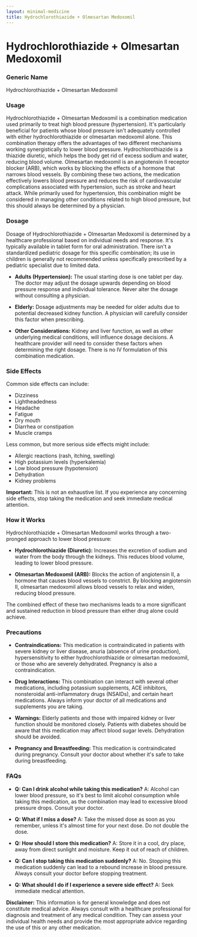 ```yaml
---
layout: minimal-medicine
title: Hydrochlorothiazide + Olmesartan Medoxomil
---
```


# Hydrochlorothiazide + Olmesartan Medoxomil
### Generic Name
Hydrochlorothiazide + Olmesartan Medoxomil


### Usage

Hydrochlorothiazide + Olmesartan Medoxomil is a combination medication used primarily to treat high blood pressure (hypertension).  It's particularly beneficial for patients whose blood pressure isn't adequately controlled with either hydrochlorothiazide or olmesartan medoxomil alone.  This combination therapy offers the advantages of two different mechanisms working synergistically to lower blood pressure. Hydrochlorothiazide is a thiazide diuretic, which helps the body get rid of excess sodium and water, reducing blood volume. Olmesartan medoxomil is an angiotensin II receptor blocker (ARB), which works by blocking the effects of a hormone that narrows blood vessels.  By combining these two actions, the medication effectively lowers blood pressure and reduces the risk of cardiovascular complications associated with hypertension, such as stroke and heart attack.  While primarily used for hypertension, this combination might be considered in managing other conditions related to high blood pressure, but this should always be determined by a physician.


### Dosage

Dosage of Hydrochlorothiazide + Olmesartan Medoxomil is determined by a healthcare professional based on individual needs and response.  It's typically available in tablet form for oral administration.  There isn't a standardized pediatric dosage for this specific combination; its use in children is generally not recommended unless specifically prescribed by a pediatric specialist due to limited data.  

* **Adults (Hypertension):**  The usual starting dose is one tablet per day.  The doctor may adjust the dosage upwards depending on blood pressure response and individual tolerance.  Never alter the dosage without consulting a physician.


* **Elderly:** Dosage adjustments may be needed for older adults due to potential decreased kidney function.  A physician will carefully consider this factor when prescribing.

* **Other Considerations:**  Kidney and liver function, as well as other underlying medical conditions, will influence dosage decisions.  A healthcare provider will need to consider these factors when determining the right dosage.  There is no IV formulation of this combination medication.



### Side Effects

Common side effects can include:

* Dizziness
* Lightheadedness
* Headache
* Fatigue
* Dry mouth
* Diarrhea or constipation
* Muscle cramps


Less common, but more serious side effects might include:

* Allergic reactions (rash, itching, swelling)
* High potassium levels (hyperkalemia)
* Low blood pressure (hypotension)
* Dehydration
* Kidney problems


**Important:** This is not an exhaustive list. If you experience any concerning side effects, stop taking the medication and seek immediate medical attention.



### How it Works

Hydrochlorothiazide + Olmesartan Medoxomil works through a two-pronged approach to lower blood pressure:

* **Hydrochlorothiazide (Diuretic):** Increases the excretion of sodium and water from the body through the kidneys. This reduces blood volume, leading to lower blood pressure.

* **Olmesartan Medoxomil (ARB):** Blocks the action of angiotensin II, a hormone that causes blood vessels to constrict. By blocking angiotensin II, olmesartan medoxomil allows blood vessels to relax and widen, reducing blood pressure.


The combined effect of these two mechanisms leads to a more significant and sustained reduction in blood pressure than either drug alone could achieve.


### Precautions

* **Contraindications:**  This medication is contraindicated in patients with severe kidney or liver disease, anuria (absence of urine production), hypersensitivity to either hydrochlorothiazide or olmesartan medoxomil, or those who are severely dehydrated.  Pregnancy is also a contraindication.


* **Drug Interactions:**  This combination can interact with several other medications, including potassium supplements, ACE inhibitors, nonsteroidal anti-inflammatory drugs (NSAIDs), and certain heart medications.  Always inform your doctor of all medications and supplements you are taking.


* **Warnings:**  Elderly patients and those with impaired kidney or liver function should be monitored closely.  Patients with diabetes should be aware that this medication may affect blood sugar levels.  Dehydration should be avoided.


* **Pregnancy and Breastfeeding:**  This medication is contraindicated during pregnancy.  Consult your doctor about whether it's safe to take during breastfeeding.



### FAQs

* **Q: Can I drink alcohol while taking this medication?**  A:  Alcohol can lower blood pressure, so it's best to limit alcohol consumption while taking this medication, as the combination may lead to excessive blood pressure drops.  Consult your doctor.

* **Q:  What if I miss a dose?** A: Take the missed dose as soon as you remember, unless it's almost time for your next dose.  Do not double the dose.

* **Q: How should I store this medication?** A: Store it in a cool, dry place, away from direct sunlight and moisture. Keep it out of reach of children.

* **Q: Can I stop taking this medication suddenly?** A: No.  Stopping this medication suddenly can lead to a rebound increase in blood pressure.  Always consult your doctor before stopping treatment.

* **Q: What should I do if I experience a severe side effect?** A:  Seek immediate medical attention.


**Disclaimer:** This information is for general knowledge and does not constitute medical advice.  Always consult with a healthcare professional for diagnosis and treatment of any medical condition.  They can assess your individual health needs and provide the most appropriate advice regarding the use of this or any other medication.
